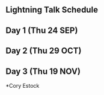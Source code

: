 ## Lightning Talk Schedule

## Day 1 (Thu 24 SEP)

## Day 2 (Thu 29 OCT)

## Day 3 (Thu 19 NOV)

*Cory Estock

